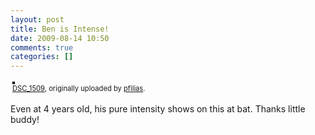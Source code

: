 ```yaml
---
layout: post
title: Ben is Intense!
date: 2009-08-14 10:50
comments: true
categories: []
---
```


<div style="text-align: left; padding: 3px;">
<a href="http://www.flickr.com/photos/pfilias/3813027319/" title="photo sharing"><img src="http://farm3.static.flickr.com/2459/3813027319_1fa5943566.jpg" style="border: solid 2px #000000;" alt="" /></a>
<br />
<span style="font-size: 0.8em; margin-top: 0px;"><a href="http://www.flickr.com/photos/pfilias/3813027319/">DSC_1509</a>, originally uploaded by <a href="http://www.flickr.com/people/pfilias/">pfilias</a>.</span>
</div>
<p>
Even at 4 years old, his pure intensity shows on this at bat. Thanks little buddy!
</p>
